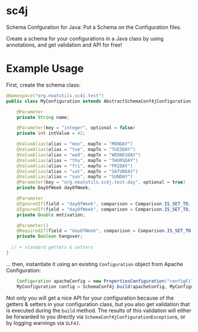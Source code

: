 # sc4j
Schema Confguration for Java: Put a Schema on the Configuration files.

Create a schema for your configurations in a Java class by using annotations, and get validation and API for free!

# Example Usage

First, create the schema class:

```java
@Namespace("org.neatutils.sc4j.test")
public class MyConfiguration extends AbstractSchemaConf4jConfiguration {

	@Parameter
	private String name;

	@Parameter(key = "integer", optional = false)
	private int intValue = 42;

	@ValueAlias(alias = "mon", mapTo = "MONDAY")
	@ValueAlias(alias = "tue", mapTo = "TUESDAY")
	@ValueAlias(alias = "wed", mapTo = "WEDNESDAY")
	@ValueAlias(alias = "thu", mapTo = "THURSDAY")
	@ValueAlias(alias = "fri", mapTo = "FRIDAY")
	@ValueAlias(alias = "sat", mapTo = "SATURDAY")
	@ValueAlias(alias = "sun", mapTo = "SUNDAY")
	@Parameter(key = "org.neatutils.sc4j.test.day", optional = true)
	private DayOfWeek dayOfWeek;

	@Parameter
	@IgnoredIf(field = "dayOfWeek", comparison = Comparison.IS_SET_TO, compareValue = "SATURDAY")
	@IgnoredIf(field = "dayOfWeek", comparison = Comparison.IS_SET_TO, compareValue = "SUNDAY")
	private Double motivation;

	@Parameter()
	@RequiredIf(field = "dayOfWeek", comparison = Comparison.IS_SET_TO, compareValue = "MONDAY")
	private Boolean hangover;
  
  // + standard getters & setters
}
```

... then, instantiate it using an existing `Configuration` object from Apache Configuration:

```java
	Configuration apacheConfig = new PropertiesConfiguration("configFile.properties");
	MyConfiguration config = SchemaConf4j.build(apacheConfig, MyConfiguration.class);
```

Not only you will get a nice API for your configuration because of the getters & setters in your configuration class, but you also get
validation that is executed during the `build` method. The results of this validation will either be forwarded to you directly via
`SchemaConf4jConfigurationException`s, or by logging warnings via `SLF4J`.
